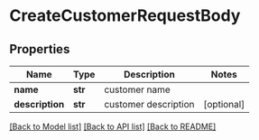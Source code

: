 # CreateCustomerRequestBody

## Properties
Name | Type | Description | Notes
------------ | ------------- | ------------- | -------------
**name** | **str** | customer name | 
**description** | **str** | customer description | [optional] 

[[Back to Model list]](../README.md#documentation-for-models) [[Back to API list]](../README.md#documentation-for-api-endpoints) [[Back to README]](../README.md)

